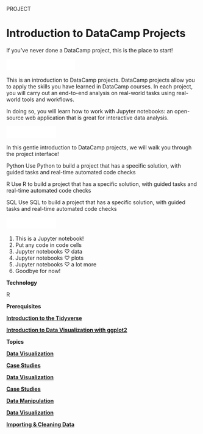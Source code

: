 PROJECT
# Introduction to DataCamp Projects

If you've never done a DataCamp project, this is the place to start!

<img src="style-project-description.svg" width="180" height="30" alt="css-in-readme">

This is an introduction to DataCamp projects. DataCamp projects allow you to apply the skills you have learned in DataCamp courses. In each project, you will carry out an end-to-end analysis on real-world tasks using real-world tools and workflows.

In doing so, you will learn how to work with Jupyter notebooks: an open-source web application that is great for interactive data analysis.

<img src="style-guided-project.svg" width="130" height="30" alt="css-in-readme">

In this gentle introduction to DataCamp projects, we will walk you through the project interface!

Python
Use Python to build a project that has a specific solution, with guided tasks and real-time automated code checks

R
Use R to build a project that has a specific solution, with guided tasks and real-time automated code checks

SQL
Use SQL to build a project that has a specific solution, with guided tasks and real-time automated code checks

<img src="style-project-tasks.svg" width="130" height="30" alt="css-in-readme">

1. This is a Jupyter notebook!
2. Put any code in code cells
3. Jupyter notebooks ♡ data
4. Jupyter notebooks ♡ plots
5. Jupyter notebooks ♡ a lot more
6. Goodbye for now!

**Technology**

R

**Prerequisites**

[**Introduction to the Tidyverse**](https://github.com/Torregu/DataCamp/tree/main/Courses/Programming/R/Introduction%20to%20the%20Tidyverse)

[**Introduction to Data Visualization with ggplot2**](https://github.com/Torregu/DataCamp/tree/main/Courses/Data%20Visualization/R/Introduction%20to%20Data%20Visualization%20with%20ggplot2)

**Topics**

[**Data Visualization**](https://github.com/Torregu/DataCamp/tree/main/Projects/Data%20Visualization)

[**Case Studies**](https://github.com/Torregu/DataCamp/tree/main/Projects/Case%20Studies)

[**Data Visualization**](https://github.com/Torregu/DataCamp/tree/main/Projects/Data%20Visualization)

[**Case Studies**](https://github.com/Torregu/DataCamp/tree/main/Projects/Case%20Studies)

[**Data Manipulation**](https://github.com/Torregu/DataCamp/tree/main/Projects/Data%20Manipulation)

[**Data Visualization**](https://github.com/Torregu/DataCamp/tree/main/Projects/Data%20Visualization)

[**Importing & Cleaning Data**](https://github.com/Torregu/DataCamp/tree/main/Projects/Importing%20&%20Cleaning%20Data)

